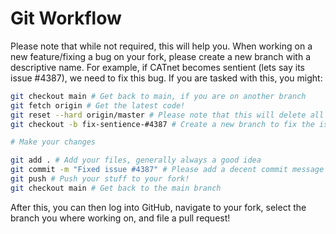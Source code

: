 # Git Workflow
Please note that while not required, this will help you. When working on a new feature/fixing a bug on your fork, please create a new branch with a descriptive name. For example, if CATnet becomes sentient (lets say its issue #4387), we need to fix this bug. If you are tasked with this, you might:
```bash
git checkout main # Get back to main, if you are on another branch
git fetch origin # Get the latest code!
git reset --hard origin/master # Please note that this will delete all changes that you have made if you have not commit them
git checkout -b fix-sentience-#4387 # Create a new branch to fix the issue

# Make your changes

git add . # Add your files, generally always a good idea
git commit -m "Fixed issue #4387" # Please add a decent commit message
git push # Push your stuff to your fork!
git checkout main # Get back to the main branch
```
After this, you can then log into GitHub, navigate to your fork, select the branch you where working on, and file a pull request!
